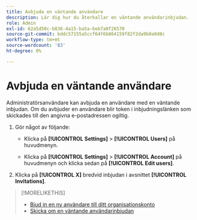 ```yaml
---
title: Avbjuda en väntande användare
description: Lär dig hur du återkallar en väntande användarinbjudan.
role: Admin
exl-id: 62a5d50c-b836-4a15-ba5a-6eb7a0f26570
source-git-commit: bddc57155a5ccf64f6b864159f82f2da9b0a0d8c
workflow-type: tm+mt
source-wordcount: '83'
ht-degree: 0%

---
```


# Avbjuda en väntande användare

Administratörsanvändare kan avbjuda en användare med en väntande inbjudan. Om du avbjuder en användare blir token i inbjudningslänken som skickades till den angivna e-postadressen ogiltig.

1. Gör något av följande:

   * Klicka på **[!UICONTROL Settings]** > **[!UICONTROL Users]** på huvudmenyn.

   * Klicka på **[!UICONTROL Settings]** > **[!UICONTROL Account]** på huvudmenyn och klicka sedan på **[!UICONTROL Edit users]**.

1. Klicka på **[!UICONTROL X]** bredvid inbjudan i avsnittet **[!UICONTROL Invitations]**.

>[!MORELIKETHIS]
>
>* [Bjud in en ny användare till ditt organisationskonto](user-invite.md)
>* [Skicka om en väntande användarinbjudan](user-resend-invite.md)

<!-- >* [Edit User Permissions or Delete a User](user-edit.md) -->
